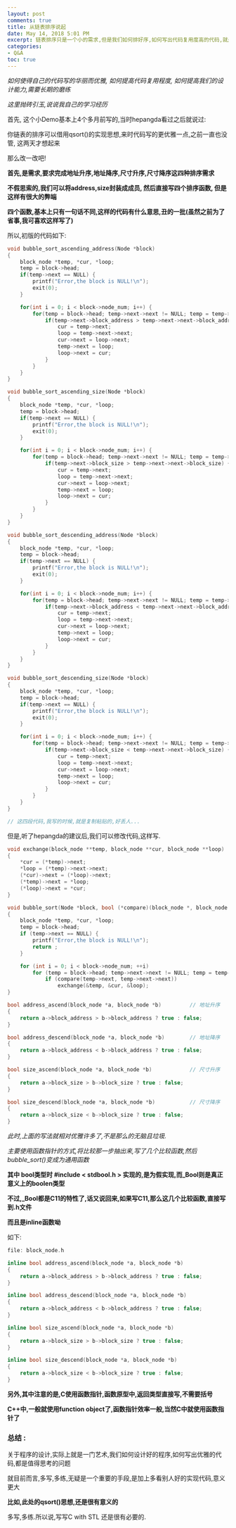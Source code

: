 ```yaml
---
layout: post
comments: true
title: 从链表排序说起
date: May 14, 2018 5:01 PM
excerpt: 链表排序只是一个小的需求,但是我们如何排好序,如何写出代码复用度高的代码,就是我们水平的问题了,在这里还是要感谢hepangda的指点
categories:
- Q&A
toc: true
---
```


*如何使得自己的代码写的华丽而优雅, 如何提高代码复用程度, 如何提高我们的设计能力,需要长期的磨练*

*这里抛砖引玉,说说我自己的学习经历*

首先, 这个小Demo基本上4个多月前写的,当时hepangda看过之后就说过: 

你链表的排序可以借用qsort()的实现思想,来时代码写的更优雅一点,之前一直也没管, 这两天才想起来

那么改一改吧!

**首先,是需求,要求完成地址升序,地址降序,尺寸升序,尺寸降序这四种排序需求**

**不假思索的,我们可以将address,size封装成成员, 然后直接写四个排序函数, 但是这样有很大的弊端**

**四个函数,基本上只有一句话不同,这样的代码有什么意思,丑的一批(虽然之前为了省事,我可喜欢这样写了)**

所以,初版的代码如下:

```cpp
void bubble_sort_ascending_address(Node *block)
{
    block_node *temp, *cur, *loop;
    temp = block->head;
    if(temp->next == NULL) {
        printf("Error,the block is NULL!\n");
        exit(0);
    }

    for(int i = 0; i < block->node_num; i++) {
        for(temp = block->head; temp->next->next != NULL; temp = temp->next) {
            if(temp->next->block_address > temp->next->next->block_address) {
                cur = temp->next;
                loop = temp->next->next;
                cur->next = loop->next;
                temp->next = loop;
                loop->next = cur;
            }
        }
    }
}

void bubble_sort_ascending_size(Node *block)
{
    block_node *temp, *cur, *loop;
    temp = block->head;
    if(temp->next == NULL) {
        printf("Error,the block is NULL!\n");
        exit(0);
    }

    for(int i = 0; i < block->node_num; i++) {
        for(temp = block->head; temp->next->next != NULL; temp = temp->next) {
            if(temp->next->block_size > temp->next->next->block_size) {
                cur = temp->next;
                loop = temp->next->next;
                cur->next = loop->next;
                temp->next = loop;
                loop->next = cur;
            }
        }
    }
}

void bubble_sort_descending_address(Node *block)
{
    block_node *temp, *cur, *loop;
    temp = block->head;
    if(temp->next == NULL) {
        printf("Error,the block is NULL!\n");
        exit(0);
    }

    for(int i = 0; i < block->node_num; i++) {
        for(temp = block->head; temp->next->next != NULL; temp = temp->next) {
            if(temp->next->block_address < temp->next->next->block_address) {
                cur = temp->next;
                loop = temp->next->next;
                cur->next = loop->next;
                temp->next = loop;
                loop->next = cur;
            }
        }
    }
}

void bubble_sort_descending_size(Node *block)
{
    block_node *temp, *cur, *loop;
    temp = block->head;
    if(temp->next == NULL) {
        printf("Error,the block is NULL!\n");
        exit(0);
    }

    for(int i = 0; i < block->node_num; i++) {
        for(temp = block->head; temp->next->next != NULL; temp = temp->next) {
            if(temp->next->block_size < temp->next->next->block_size) {
                cur = temp->next;
                loop = temp->next->next;
                cur->next = loop->next;
                temp->next = loop;
                loop->next = cur;
            }
        }
    }
}

// 这四段代码,我写的时候,就是复制粘贴的,好丢人...
```

但是,听了hepangda的建议后,我们可以修改代码,这样写.

```cpp
void exchange(block_node **temp, block_node **cur, block_node **loop)
{
    *cur = (*temp)->next;
    *loop = (*temp)->next->next;
    (*cur)->next = (*loop)->next;
    (*temp)->next = *loop;
    (*loop)->next = *cur;
}

void bubble_sort(Node *block, bool (*compare)(block_node *, block_node *))
{
    block_node *temp, *cur, *loop;
    temp = block->head;
    if (temp->next == NULL) {
        printf("Error,the block is NULL!\n");
        return ;
    }

    for (int i = 0; i < block->node_num; ++i)
        for (temp = block->head; temp->next->next != NULL; temp = temp->next)
            if (compare(temp->next, temp->next->next))
                exchange(&temp, &cur, &loop);
}

bool address_ascend(block_node *a, block_node *b)         // 地址升序
{
    return a->block_address > b->block_address ? true : false;
}

bool address_descend(block_node *a, block_node *b)        // 地址降序
{
    return a->block_address < b->block_address ? true : false;
}

bool size_ascend(block_node *a, block_node *b)            // 尺寸升序
{
    return a->block_size > b->block_size ? true : false;
}

bool size_descend(block_node *a, block_node *b)           // 尺寸降序
{
    return a->block_size < b->block_size ? true : false;
}
```

*此时,上面的写法就相对优雅许多了,不是那么的无脑且垃圾.*

*主要使用函数指针的方式,将比较那一步抽出来,写了几个比较函数,然后bubble_sort()变成为通用函数*

**其中 bool类型时 #include < stdbool.h > 实现的,是为假实现,而_Bool则是真正意义上的boolen类型**

**不过,_Bool都是C11的特性了,话又说回来,如果写C11,那么这几个比较函数,直接写到.h文件**

**而且是inline函数呦**

如下:

```cpp
file: block_node.h

inline bool address_ascend(block_node *a, block_node *b)
{
    return a->block_address > b->block_address ? true : false;
}

inline bool address_descend(block_node *a, block_node *b)
{
    return a->block_address < b->block_address ? true : false;
}

inline bool size_ascend(block_node *a, block_node *b)
{
    return a->block_size > b->block_size ? true : false;
}

inline bool size_descend(block_node *a, block_node *b)
{
    return a->block_size < b->block_size ? true : false;
}
```

**另外,其中注意的是,C使用函数指针,函数原型中,返回类型直接写,不需要括号**

**C++中,一般就使用function object了,函数指针效率一般,当然C中就使用函数指针了**

### 总结 :

关于程序的设计,实际上就是一门艺术,我们如何设计好的程序,如何写出优雅的代码,都是值得思考的问题

就目前而言,多写,多练,无疑是一个重要的手段,是加上多看别人好的实现代码,意义更大

**比如,此处的qsort()思想,还是很有意义的**

多写,多练.所以说,写写C with STL 还是很有必要的.
